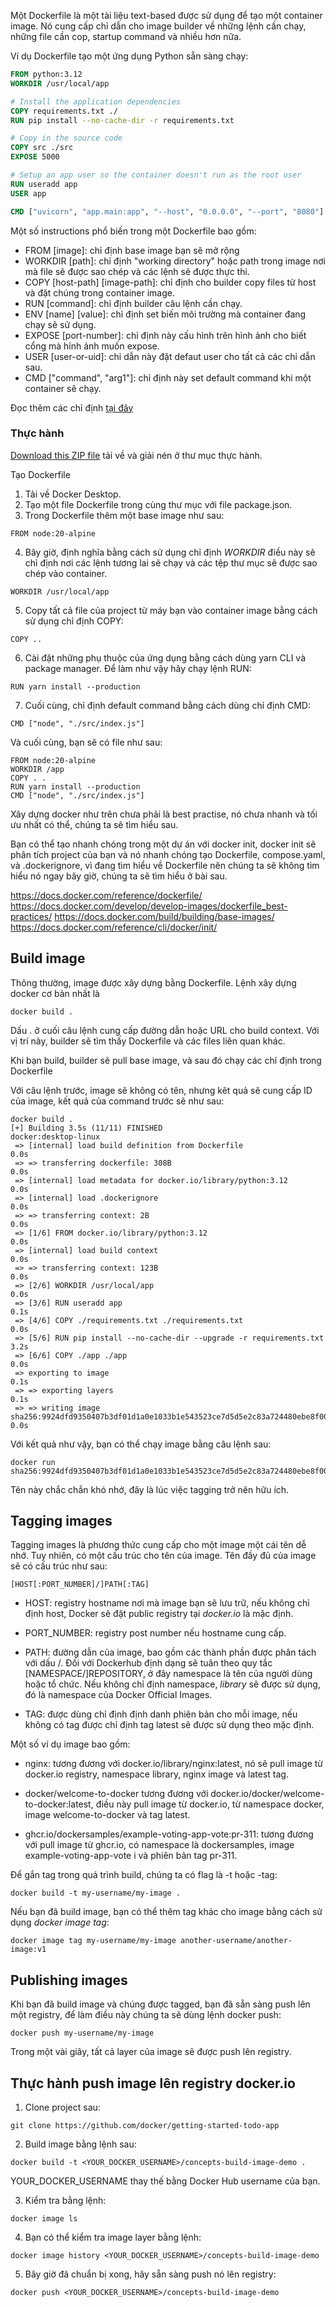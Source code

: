Một Dockerfile là một tài liệu text-based được sử dụng để tạo một container image. Nó cung cấp chỉ dẫn cho image builder về những lệnh cần chạy, những file cần cop, startup command và nhiều hơn nữa.

Ví dụ Dockerfile tạo một ứng dụng Python sẵn sàng chạy:

```dockerfile
FROM python:3.12
WORKDIR /usr/local/app

# Install the application dependencies
COPY requirements.txt ./
RUN pip install --no-cache-dir -r requirements.txt

# Copy in the source code
COPY src ./src
EXPOSE 5000

# Setup an app user so the container doesn't run as the root user
RUN useradd app
USER app

CMD ["uvicorn", "app.main:app", "--host", "0.0.0.0", "--port", "8080"]

```

Một số instructions phổ biến trong một Dockerfile bao gồm:

- FROM [image]: chỉ định base image bạn sẽ mở rộng
- WORKDIR [path]: chỉ định "working directory" hoặc path trong image nơi mà file sẽ được sao chép và các lệnh sẽ được thực thi.
- COPY [host-path] [image-path]: chỉ định cho builder copy files từ host và đặt chúng trong container image.
- RUN [command]: chỉ định builder câu lệnh cần chạy.
- ENV [name] [value]: chỉ định set biến môi trường mà container đang chạy sẽ sử dụng.
- EXPOSE [port-number]: chỉ định này cấu hình trên hình ảnh cho biết cổng mà hỉnh ảnh muốn expose.
- USER [user-or-uid]: chỉ dẫn này đặt defaut user cho tất cả các chỉ dẫn sau.
- CMD ["command", "arg1"]: chỉ định này set default command khi một container sẽ chạy.

Đọc thêm các chỉ định [tại đây](https://docs.docker.com/engine/reference/builder/)

### Thực hành

[Download this ZIP file](https://github.com/docker/getting-started-todo-app/raw/build-image-from-scratch/app.zip) tải về và giải nén ở thư mục thực hành.

Tạo Dockerfile

1. Tải về Docker Desktop.
2. Tạo một file Dockerfile trong cùng thư mục với file package.json.
3. Trong Dockerfile thêm một base image như sau:

```docker
FROM node:20-alpine
```

4. Bây giờ, định nghĩa bằng cách sử dụng chỉ định _WORKDIR_ điều này sẽ chỉ định nơi các lệnh tương lai sẽ chạy và các tệp thư mục sẽ được sao chép vào container.

```docker
WORKDIR /usr/local/app
```

5. Copy tất cả file của project từ máy bạn vào container image bằng cách sử dụng chỉ định COPY:

```docker
COPY ..
```

6. Cài đặt những phụ thuộc của ứng dụng bằng cách dùng yarn CLI và package manager. Để làm như vậy hãy chạy lệnh RUN:

```docker
RUN yarn install --production
```

7. Cuối cùng, chỉ định default command bằng cách dùng chỉ định CMD:

```docker
CMD ["node", "./src/index.js"]
```

Và cuối cùng, bạn sẽ có file như sau:

```docker
FROM node:20-alpine
WORKDIR /app
COPY . .
RUN yarn install --production
CMD ["node", "./src/index.js"]
```

Xây dựng docker như trên chưa phải là best practise, nó chưa nhanh và tối ưu nhất có thể, chúng ta sẽ tìm hiểu sau.

Bạn có thể tạo nhanh chóng trong một dự án với docker init, docker init sẽ phân tích project của bạn và nó nhanh chóng tạo Dockerfile, compose.yaml, và .dockerignore, vì đang tìm hiểu về Dockerfile nên chúng ta sẽ không tìm hiểu nó ngay bây giờ, chúng ta sẽ tìm hiểu ở bài sau.

https://docs.docker.com/reference/dockerfile/
https://docs.docker.com/develop/develop-images/dockerfile_best-practices/
https://docs.docker.com/build/building/base-images/
https://docs.docker.com/reference/cli/docker/init/

## Build image

Thông thường, image được xây dựng bằng Dockerfile. Lệnh xây dựng docker cơ bản nhất là

```docker
docker build .
```

Dấu . ở cuối câu lệnh cung cấp đường dẫn hoặc URL cho build context. Với vị trí này, builder sẽ tìm thấy Dockerfile và các files liên quan khác.

Khi bạn build, builder sẽ pull base image, và sau đó chạy các chỉ định trong Dockerfile

Với câu lệnh trước, image sẽ không có tên, nhưng kêt quả sẽ cung cấp ID của image, kết quả của command trước sẽ như sau:

```docker
docker build .
[+] Building 3.5s (11/11) FINISHED                                              docker:desktop-linux
 => [internal] load build definition from Dockerfile                                            0.0s
 => => transferring dockerfile: 308B                                                            0.0s
 => [internal] load metadata for docker.io/library/python:3.12                                  0.0s
 => [internal] load .dockerignore                                                               0.0s
 => => transferring context: 2B                                                                 0.0s
 => [1/6] FROM docker.io/library/python:3.12                                                    0.0s
 => [internal] load build context                                                               0.0s
 => => transferring context: 123B                                                               0.0s
 => [2/6] WORKDIR /usr/local/app                                                                0.0s
 => [3/6] RUN useradd app                                                                       0.1s
 => [4/6] COPY ./requirements.txt ./requirements.txt                                            0.0s
 => [5/6] RUN pip install --no-cache-dir --upgrade -r requirements.txt                          3.2s
 => [6/6] COPY ./app ./app                                                                      0.0s
 => exporting to image                                                                          0.1s
 => => exporting layers                                                                         0.1s
 => => writing image sha256:9924dfd9350407b3df01d1a0e1033b1e543523ce7d5d5e2c83a724480ebe8f00    0.0s
```

Với kết quả như vậy, bạn có thể chạy image bằng câu lệnh sau:

```docker
docker run sha256:9924dfd9350407b3df01d1a0e1033b1e543523ce7d5d5e2c83a724480ebe8f00
```

Tên này chắc chắn khó nhớ, đây là lúc việc tagging trở nên hữu ích.

## Tagging images

Tagging images là phương thức cung cấp cho một image một cái tên dễ nhớ. Tuy nhiên, có một cấu trúc cho tên của image. Tên đầy đủ của image sẽ có cấu trúc như sau:

```docker
[HOST[:PORT_NUMBER]/]PATH[:TAG]
```

- HOST: registry hostname nơi mà image bạn sẽ lưu trữ, nếu không chỉ định host, Docker sẽ đặt public registry tại *docker.io* là mặc định.

- PORT_NUMBER: registry post number nếu hostname cung cấp.

- PATH: đường dẫn của image, bao gồm các thành phần được phân tách với dấu /. Đối với Dockerhub định dạng sẽ tuân theo quy tắc [NAMESPACE/]REPOSITORY, ở đây namespace là tên của người dùng hoặc tổ chức. Nếu không chỉ định namespace, *library* sẽ được sử dụng, đó là namespace của Docker Official Images.

- TAG: được dùng chỉ định định danh phiên bản cho mỗi image, nếu không có tag được chỉ định tag latest sẽ được sử dụng theo mặc định.

Một số ví dụ image bao gồm:

* nginx: tương đương với docker.io/library/nginx:latest, nó sẽ pull image từ docker.io registry, namespace library, nginx image và latest tag.

* docker/welcome-to-docker tương đương với docker.io/docker/welcome-to-docker:latest, điều này pull image từ docker.io, từ namespace docker, image welcome-to-docker và tag latest.

* ghcr.io/dockersamples/example-voting-app-vote:pr-311: tương đương với pull image từ ghcr.io, có namespace là dockersamples, image example-voting-app-vote i và phiên bản tag pr-311.

Để gắn tag trong quá trình build, chúng ta có flag là -t hoặc -tag:

```docker
docker build -t my-username/my-image .
```
Nếu bạn đã build image, bạn có thể thêm tag khác cho image bằng cách sử dụng *docker image tag*:

```docker
docker image tag my-username/my-image another-username/another-image:v1
```

## Publishing images

Khi bạn đã build image và chúng được tagged, bạn đã sẵn sàng push lên một registry, để làm điều này chúng ta sẽ dùng lệnh docker push:

```docker
docker push my-username/my-image
```

Trong một vài giây, tất cả layer của image sẽ được push lên registry.

## Thực hành push image lên registry docker.io

1. Clone project sau: 

```
git clone https://github.com/docker/getting-started-todo-app
```

2. Build image bằng lệnh sau:

```docker
docker build -t <YOUR_DOCKER_USERNAME>/concepts-build-image-demo .
```
YOUR_DOCKER_USERNAME thay thế bằng Docker Hub username của bạn.

3. Kiểm tra bằng lệnh:

```docker
docker image ls
```

4. Bạn có thể kiểm tra image layer bằng lệnh:

```docker
docker image history <YOUR_DOCKER_USERNAME>/concepts-build-image-demo
```

5. Bây giờ đã chuẩn bị xong, hãy sẵn sàng push nó lên registry:

```docker
docker push <YOUR_DOCKER_USERNAME>/concepts-build-image-demo
```


